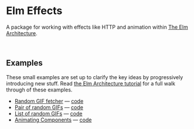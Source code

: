 # Elm Effects

A package for working with effects like HTTP and animation within [The Elm Architecture][arch].

[arch]: https://github.com/evancz/elm-architecture-tutorial/


<br>

## Examples

These small examples are set up to clarify the key ideas by progressively introducing new stuff. Read [the Elm Architecture tutorial][arch] for a full walk through of these examples.

  - [Random GIF fetcher](http://evancz.github.io/elm-architecture-tutorial/examples/5) &mdash; [code](https://github.com/evancz/elm-architecture-tutorial/tree/master/examples/5)
  - [Pair of random GIFs](http://evancz.github.io/elm-architecture-tutorial/examples/6) &mdash; [code](https://github.com/evancz/elm-architecture-tutorial/tree/master/examples/6)
  - [List of random GIFs](http://evancz.github.io/elm-architecture-tutorial/examples/7) &mdash; [code](https://github.com/evancz/elm-architecture-tutorial/tree/master/examples/7)
  - [Animating Components](http://evancz.github.io/elm-architecture-tutorial/examples/8) &mdash; [code](https://github.com/evancz/elm-architecture-tutorial/tree/master/examples/8)

